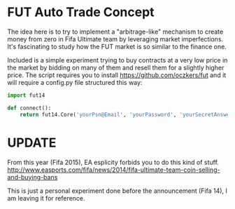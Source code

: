 FUT Auto Trade Concept
=======

The idea here is to try to implement a "arbitrage-like" mechanism to create money from zero in Fifa Ultimate team by leveraging market imperfections. It's fascinating to study how the FUT market is so similar to the finance one.

Included is a simple experiment trying to buy contracts at a very low price in the market by bidding on many of them and resell them for a slightly higher price. The script requires you to install https://github.com/oczkers/fut and it will require a config.py file structured this way:

```python
import fut14

def connect():
    return fut14.Core('yourPsn@Email', 'yourPassword', 'yourSecretAnswer', platform='ps3', debug=True)
```

UPDATE
====

From this year (Fifa 2015), EA esplicity forbids you to do this kind of stuff. 
http://www.easports.com/fifa/news/2014/fifa-ultimate-team-coin-selling-and-buying-bans

This is just a personal experiment done before the announcement (Fifa 14), I am leaving it for reference.
